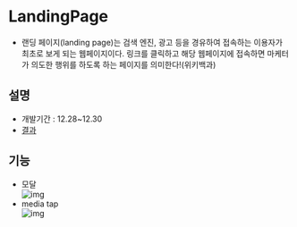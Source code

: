 # LandingPage
- 랜딩 페이지(landing page)는 검색 엔진, 광고 등을 경유하여 접속하는 이용자가 최초로 보게 되는 웹페이지이다. 링크를 클릭하고 해당 웹페이지에 접속하면 마케터가 의도한 행위를 하도록 하는 페이지를 의미한다!(위키백과)
## 설명
* 개발기간 : 12.28~12.30
* [결과](https://jinyun3075.github.io/LandingPage/)
## 기능
* 모달 <br/>
![img](modal.jpg)
* media tap <br/>
![img](tap.jpg)
